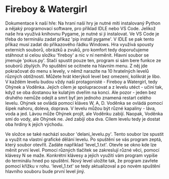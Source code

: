 # Fireboy & Watergirl
Dokumentace k naší hře:
Na hraní naší hry je nutné míti instalovaný Python a nějaký programovací software, pro příklad IDLE nebo VS Code. Jelikož naše hra využívá knihovnu Pygame, je nutné si ji instalovat. Ve VS Code je třeba do terminálu zadat příkaz 'pip install pygame'. V IDLE se pak tento příkaz musí zadat do příkazového řádku Windows.
Hra využívá spousty externích souborů, obrázků a zvuků, pro komfort tedy doporučujeme stáhnout si celou složku 'fireboy' a nic v ní neměnit. Hlavní soubor se jmenuje 'pokus.py'. Stačí spustit pouze ten, program si sám bere funkce ze souborů zbylých.
Po spuštění se ocitnete na hlavním menu. Z něj jde pokračovat do menu s levely, v němž narazíte na 10 hratelných levelů různých obtížností. Můžete hrát kterýkoli level bez omezení, kolikrát je libo.
V každém levelu budou vždy naši protagonisté - Fireboy a Watergirl, tedy Ohýnek a Voděnka. Jejich cílem je spolupracovat a z levelu utéct - učiní tak, když se oba dostanou ke kulatým dveřím na konci. Ale pozor - jeden bez druhého nemůže odejít a smrt byť jen jednoho znamená restart celého levelu. Ohýnek se ovládá pomocí kláves W, A, D. Voděnka se ovládá pomocí šipek nahoru, doleva, doprava.
V levelu můžou být různé kapaliny - láva, voda a jed. Lávou může Ohýnek projít, ale Voděnku zabíjí. Naopak, Voděnka smí do vody, ale Ohýnek ne. Jed zabíjí oba dva.
Cílem levelu tedy je dostat oba hrdiny k jejich východu.

Ve složce se také nachází soubor 'delani_levelu.py'. Tento soubor lze spustit a využít na vlastní grafické dělání levelu. Po spuštění se vás program zeptá, který soubor otevřít. Zadáte například 'level_1.txt'. Otevře se okno kde lze měnit první level. Pomocí různých tlačítek se zakreslují různé věci, pomocí klávesy N se maže. Konkrétní klávesy a jejich využití vám program vypíše do terminálu hned po spuštění. Nový level uložíte tak, že program zavřete pomocí křížku v rohu. 'level_1.txt' se tedy aktualizoval a po novém spuštění hlavního souboru bude první level jiný.
